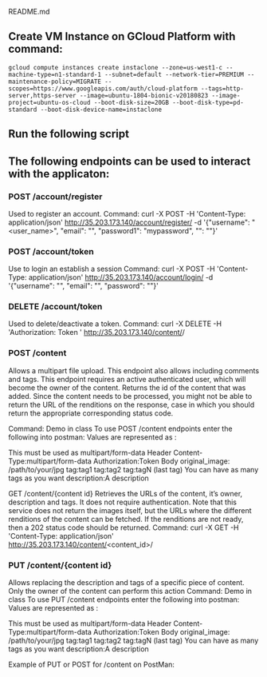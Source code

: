 README.md

## Create VM Instance on GCloud Platform with command: 
	gcloud compute instances create instaclone --zone=us-west1-c --machine-type=n1-standard-1 --subnet=default --network-tier=PREMIUM --maintenance-policy=MIGRATE --scopes=https://www.googleapis.com/auth/cloud-platform --tags=http-server,https-server --image=ubuntu-1804-bionic-v20180823 --image-project=ubuntu-os-cloud --boot-disk-size=20GB --boot-disk-type=pd-standard --boot-disk-device-name=instaclone

## Run the following script 

## The following endpoints can be used to interact with the applicaton: 

### POST /account/register 
Used to register an account.
Command:
curl -X POST -H 'Content-Type: application/json' http://35.203.173.140/account/register/ -d '{"username": "<user_name>", "email": "<email>", "password1": "mypassword", "<password>": "<password>"}'

### POST /account/token 
Use to login an establish a session
Command:
curl -X POST -H 'Content-Type: application/json' http://35.203.173.140/account/login/ -d '{"username": "<username>", "email": "<email>", "password": "<password>"}'

### DELETE /account/token 
Used to delete/deactivate a token. 
Command:
curl -X DELETE -H 'Authorization: Token <token provided when creating account>' http://35.203.173.140/content/<id of post>/

### POST /content 
Allows a multipart file upload. This endpoint also allows including comments and tags. This endpoint requires an active authenticated user, which will become the owner of the content. Returns the id of the content that was added. Since the content needs to be processed, you might not be able to return the URL of the renditions on the response, case in which you should return the appropriate corresponding status code. 

Command: Demo in class
To use POST /content endpoints enter the following into postman:
Values are represented as <key>:<value>

This must be used as multipart/form-data
Header
Content-Type:multipart/form-data
Authorization:Token <token>
Body
original_image: /path/to/your/jpg
tag:tag1
tag:tag2
tag:tagN (last tag)
You can have as many tags as you want
description:A description

GET /content/{content id} 
Retrieves the URLs of the content, it’s owner, description and tags. It does not require authentication. Note that this service does not return the images itself, but the URLs where the different renditions of the content can be fetched. If the renditions are not ready, then a 202 status code should be returned.
Command:
curl -X GET -H 'Content-Type: application/json' http://35.203.173.140/content/<content_id>/

### PUT /content/{content id} 
Allows replacing the description and tags of a specific piece of content. Only the owner of the content can perform this action 
Command: Demo in class
To use PUT /content endpoints enter the following into postman:
Values are represented as <key>:<value>

This must be used as multipart/form-data
Header
Content-Type:multipart/form-data
Authorization:Token <token>
Body
original_image: /path/to/your/jpg
tag:tag1
tag:tag2
tag:tagN (last tag)
You can have as many tags as you want
description:A description

Example of PUT or POST for /content on PostMan:

